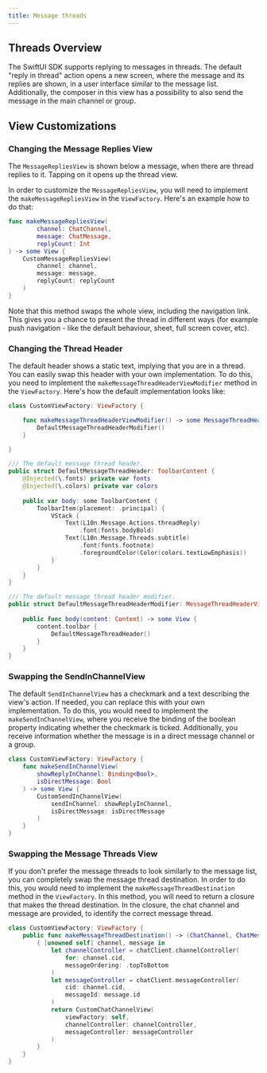 ```yaml
---
title: Message threads
---
```


## Threads Overview

The SwiftUI SDK supports replying to messages in threads. The default "reply in thread" action opens a new screen, where the message and its replies are shown, in a user interface similar to the message list. Additionally, the composer in this view has a possibility to also send the message in the main channel or group.

## View Customizations

### Changing the Message Replies View

The `MessageRepliesView` is shown below a message, when there are thread replies to it. Tapping on it opens up the thread view.

In order to customize the `MessageRepliesView`, you will need to implement the `makeMessageRepliesView` in the `ViewFactory`. Here's an example how to do that:

```swift
func makeMessageRepliesView(
        channel: ChatChannel,
        message: ChatMessage,
        replyCount: Int
) -> some View {
    CustomMessageRepliesView(
        channel: channel,
        message: message,
        replyCount: replyCount
    )
}
```

Note that this method swaps the whole view, including the navigation link. This gives you a chance to present the thread in different ways (for example push navigation - like the default behaviour, sheet, full screen cover, etc). 

### Changing the Thread Header

The default header shows a static text, implying that you are in a thread. You can easily swap this header with your own implementation. To do this, you need to implement the `makeMessageThreadHeaderViewModifier` method in the `ViewFactory`. Here's how the default implementation looks like:

```swift
class CustomViewFactory: ViewFactory {

	func makeMessageThreadHeaderViewModifier() -> some MessageThreadHeaderViewModifier {
    	DefaultMessageThreadHeaderModifier()
	}

}

/// The default message thread header.
public struct DefaultMessageThreadHeader: ToolbarContent {
    @Injected(\.fonts) private var fonts
    @Injected(\.colors) private var colors
    
    public var body: some ToolbarContent {
        ToolbarItem(placement: .principal) {
            VStack {
                Text(L10n.Message.Actions.threadReply)
                    .font(fonts.bodyBold)
                Text(L10n.Message.Threads.subtitle)
                    .font(fonts.footnote)
                    .foregroundColor(Color(colors.textLowEmphasis))
            }
        }
    }
}

/// The default message thread header modifier.
public struct DefaultMessageThreadHeaderModifier: MessageThreadHeaderViewModifier {
    
    public func body(content: Content) -> some View {
        content.toolbar {
            DefaultMessageThreadHeader()
        }
    }
}
```

### Swapping the SendInChannelView

The default `SendInChannelView` has a checkmark and a text describing the view's action. If needed, you can replace this with your own implementation. To do this, you would need to implement the `makeSendInChannelView`, where you receive the binding of the boolean property indicating whether the checkmark is ticked. Additionally, you receive information whether the message is in a direct message channel or a group.

```swift
class CustomViewFactory: ViewFactory {
	func makeSendInChannelView(
        showReplyInChannel: Binding<Bool>,
        isDirectMessage: Bool
    ) -> some View {
        CustomSendInChannelView(
            sendInChannel: showReplyInChannel,
            isDirectMessage: isDirectMessage
        )
    }
}
```

### Swapping the Message Threads View

If you don't prefer the message threads to look similarly to the message list, you can completely swap the message thread destination. In order to do this, you would need to implement the `makeMessageThreadDestination` method in the `ViewFactory`. In this method, you will need to return a closure that makes the thread destination. In the closure, the chat channel and message are provided, to identify the correct message thread.

```swift
class CustomViewFactory: ViewFactory {
	public func makeMessageThreadDestination() -> (ChatChannel, ChatMessage) -> ChatChannelView<Self> {
        { [unowned self] channel, message in
            let channelController = chatClient.channelController(
                for: channel.cid,
                messageOrdering: .topToBottom
            )
            let messageController = chatClient.messageController(
                cid: channel.cid,
                messageId: message.id
            )
            return CustomChatChannelView(
                viewFactory: self,
                channelController: channelController,
                messageController: messageController
            )
        }
    }
}
```

